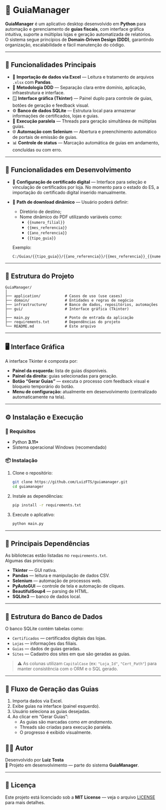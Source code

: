 # 🧾 GuiaManager

**GuiaManager** é um aplicativo desktop desenvolvido em **Python** para automação e gerenciamento de **guias fiscais**, com interface gráfica intuitiva, suporte a múltiplas lojas e geração automatizada de relatórios.  
O sistema segue princípios de **Domain-Driven Design (DDD)**, garantindo organização, escalabilidade e fácil manutenção do código.

---

## 🚀 Funcionalidades Principais

- 📂 **Importação de dados via Excel** — Leitura e tratamento de arquivos `.xlsx` com **Pandas**.  
- 🧱 **Metodologia DDD** — Separação clara entre domínio, aplicação, infraestrutura e interface.  
- 🪟 **Interface gráfica (Tkinter)** — Painel duplo para controle de guias, botões de geração e feedback visual.  
- ⚙️ **Banco de dados SQLite** — Estrutura local para armazenar informações de certificados, lojas e guias.  
- 🔁 **Execução paralela** — Threads para geração simultânea de múltiplas guias.  
- 🌐 **Automação com Selenium** — Abertura e preenchimento automático de portais de emissão de guias.  
- 📊 **Controle de status** — Marcação automática de guias em andamento, concluídas ou com erro.  

---

## 🧩 Funcionalidades em Desenvolvimento

- 🔐 **Configuração de certificado digital** — Interface para seleção e vinculação de certificados por loja. No momento para o estado do ES,
a importação do certificado digital inserido manualmente.
- 📁 **Path de download dinâmico** — Usuário poderá definir:
  - Diretório de destino;
  - Nome dinâmico do PDF utilizando variáveis como:
    - `{{numero_filial}}`
    - `{{mes_referencia}}`
    - `{{ano_referencia}}`
    - `{{tipo_guia}}`
  
  Exemplo:  
  ```
  C:/Guias/{{tipo_guia}}/{{ano_referencia}}/{{mes_referencia}}_{{numero_filial}}.pdf
  ```

---

## 🧱 Estrutura do Projeto

```
GuiaManager/
│
├── application/           # Casos de uso (use cases)
├── domain/                # Entidades e regras de negócio
├── infrastructure/        # Banco de dados, repositórios, automações
├── gui/                   # Interface gráfica (Tkinter)
│
├── main.py                # Ponto de entrada da aplicação
├── requirements.txt       # Dependências do projeto
└── README.md              # Este arquivo
```

---

## 🖥️ Interface Gráfica

A interface Tkinter é composta por:

- **Painel da esquerda:** lista de guias disponíveis.  
- **Painel da direita:** guias selecionadas para geração.  
- **Botão “Gerar Guias”** — executa o processo com feedback visual e bloqueio temporário do botão.  
- **Menu de configuração:** atualmente em desenvolvimento (centralizado automaticamente na tela).  

---

## ⚙️ Instalação e Execução

### 🔧 Requisitos

- Python **3.11+**
- Sistema operacional Windows (recomendado)

### 📦 Instalação

1. Clone o repositório:

   ```bash
   git clone https://github.com/LuizFTS/guiamanager.git
   cd guiamanager
   ```

2. Instale as dependências:

   ```bash
   pip install -r requirements.txt
   ```

3. Execute o aplicativo:

   ```bash
   python main.py
   ```

---

## 🧰 Principais Dependências

As bibliotecas estão listadas no `requirements.txt`.  
Algumas das principais:

- **Tkinter** — GUI nativa.  
- **Pandas** — leitura e manipulação de dados CSV.  
- **Selenium** — automação de processos web.  
- **PyAutoGUI** — controle de tela e automação de cliques.  
- **BeautifulSoup4** — parsing de HTML.  
- **SQLite3** — banco de dados local.

---

## 🧩 Estrutura do Banco de Dados

O banco SQLite contém tabelas como:

- `Certificados` — certificados digitais das lojas.  
- `Lojas` — informações das filiais.  
- `Guias` — dados de guias geradas.  
- `Sites` — Cadastro dos sites em que são geradas as guias.  

> ⚠️ As colunas utilizam `CapitalCase` (ex: `"Loja_Id"`, `"Cert_Path"`) para manter consistência com o ORM e o SQL gerado.

---

## 🔄 Fluxo de Geração das Guias

1. Importa dados via Excel.  
2. Exibe guias na interface (painel esquerdo).  
3. Usuário seleciona as guias desejadas.  
4. Ao clicar em “Gerar Guias”:
   - As guias são marcadas como *em andamento*.  
   - Threads são criadas para execução paralela.  
   - O progresso é exibido visualmente.  

## 🧑‍💻 Autor

Desenvolvido por **Luiz Tosta**  
💼 Projeto em desenvolvimento — parte do sistema **GuiaManager**.

---

## 📜 Licença

Este projeto está licenciado sob a **MIT License** — veja o arquivo [LICENSE](LICENSE) para mais detalhes.
